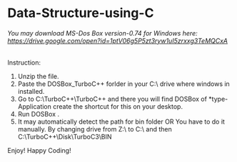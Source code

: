# Data-Structure-using-C

###### You may download MS-Dos Box version-0.74 for Windows here: https://drive.google.com/open?id=1ptV06g5P5zt3ryw1uI5zrxxg3TeMQCxA

Instruction: 

1. Unzip the file.
2. Paste the DOSBox_TurboC++ forlder in your C:\ drive where windows in installed.
3. Go to C:\TurboC++\TurboC++ and there you will find DOSBox of *type- Application create the shortcut for this on your desktop.
4. Run DOSBox .
5. It may automatically detect the path for bin folder
OR 
You have to do it manually. By changing drive from Z:\ to C:\ and then C:\TurboC++\Disk\TurboC3\BIN

Enjoy! Happy Coding!
